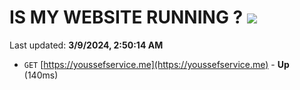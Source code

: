 # IS MY WEBSITE RUNNING ? [![](https://img.shields.io/static/v1?label=Sponsor&message=%E2%9D%A4&logo=GitHub&color=%23fe8e86)](https://github.com/sponsors/<username>)

Last updated: **3/9/2024, 2:50:14 AM**

- `GET` [https://youssefservice.me](https://youssefservice.me) - **Up** (140ms)

